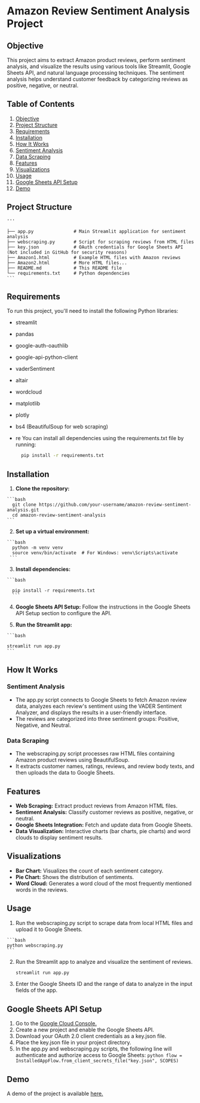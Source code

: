 # Amazon Review Sentiment Analysis Project
## Objective
This project aims to extract Amazon product reviews, perform sentiment analysis, and visualize the results using various tools like Streamlit, Google Sheets API, and natural language processing techniques. The sentiment analysis helps understand customer feedback by categorizing reviews as positive, negative, or neutral.

## Table of Contents
1. [Objective](#Objective)
2. [Project Structure](#Project-Structure)
3. [Requirements](#Requirements)
4. [Installation](#Installation)
5. [How It Works](#How-It-Works)
6. [Sentiment Analysis](#Sentiment-Analysis)
7. [Data Scraping](#Data-Scraping)
8. [Features](#Features)
9. [Visualizations](#Visualizations)
10. [Usage](#Usage)
11. [Google Sheets API Setup](#Google-Sheets-API-Setup)
12. [Demo](#Demo)

## Project Structure
    '''
  
    ├── app.py               # Main Streamlit application for sentiment analysis
    ├── webscraping.py       # Script for scraping reviews from HTML files
    ├── key.json             # OAuth credentials for Google Sheets API (Not included in GitHub for security reasons)
    ├── Amazon1.html         # Example HTML files with Amazon reviews
    ├── Amazon2.html         # More HTML files...
    ├── README.md            # This README file
    └── requirements.txt     # Python dependencies
    ```
## Requirements
To run this project, you'll need to install the following Python libraries:

  - streamlit
  - pandas
  - google-auth-oauthlib
  - google-api-python-client
  - vaderSentiment
  - altair
  - wordcloud
  - matplotlib
  - plotly
  - bs4 (BeautifulSoup for web scraping)
  - re
  You can install all dependencies using the requirements.txt file by running:

    ```bash
      pip install -r requirements.txt
    ```
## Installation
  1. **Clone the repository:**

    ```bash
      git clone https://github.com/your-username/amazon-review-sentiment-analysis.git
      cd amazon-review-sentiment-analysis
    ```
  2. **Set up a virtual environment:**

    ```bash
      python -m venv venv
      source venv/bin/activate  # For Windows: venv\Scripts\activate
     ```
  3. **Install dependencies:**

    ```bash
      
      pip install -r requirements.txt
      ```
  4. **Google Sheets API Setup:**
    Follow the instructions in the Google Sheets API Setup section to configure the API.

  5. **Run the Streamlit app:**

    ```bash
    
    streamlit run app.py
    ```
## How It Works
### Sentiment Analysis
   - The app.py script connects to Google Sheets to fetch Amazon review data, analyzes each review's sentiment using the VADER Sentiment Analyzer, and displays the results in a user-friendly interface.
   - The reviews are categorized into three sentiment groups: Positive, Negative, and Neutral.
### Data Scraping
   - The webscraping.py script processes raw HTML files containing Amazon product reviews using BeautifulSoup.
   - It extracts customer names, ratings, reviews, and review body texts, and then uploads the data to Google Sheets.
## Features
  - **Web Scraping:** Extract product reviews from Amazon HTML files.
  - **Sentiment Analysis:** Classify customer reviews as positive, negative, or neutral.
  - **Google Sheets Integration:** Fetch and update data from Google Sheets.
  - **Data Visualization:** Interactive charts (bar charts, pie charts) and word clouds to display sentiment results.
## Visualizations
  - **Bar Chart:** Visualizes the count of each sentiment category.
  - **Pie Chart:** Shows the distribution of sentiments.
  - **Word Cloud:** Generates a word cloud of the most frequently mentioned words in the reviews.
## Usage
  1. Run the webscraping.py script to scrape data from local HTML files and upload it to Google Sheets.

    ```bash
    python webscraping.py
    ```
 2. Run the Streamlit app to analyze and visualize the sentiment of reviews.
    ```bash
    streamlit run app.py
    ```
 3. Enter the Google Sheets ID and the range of data to analyze in the input fields of the app.

## Google Sheets API Setup
  1. Go to the [Google Cloud Console.](https://console.cloud.google.com/welcome?_gl=1*mzdodu*_up*MQ..&gclid=Cj0KCQjwq_G1BhCSARIsACc7NxqLK5RDeAil7dNJsZzvP0a-gbyUcoQ8YWCEqnqEecIEoM6NIiOclpQaAkhiEALw_wcB&gclsrc=aw.ds&hl=en&project=india-415906)
  2. Create a new project and enable the Google Sheets API.
  3. Download your OAuth 2.0 client credentials as a key.json file.
  4. Place the key.json file in your project directory.
  5. In the app.py and webscraping.py scripts, the following line will authenticate and authorize access to Google Sheets:
    ```python
    flow = InstalledAppFlow.from_client_secrets_file("key.json", SCOPES)
    ```
## Demo
A demo of the project is available [here.]()

